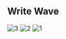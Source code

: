 ## Write Wave
![3](https://github.com/user-attachments/assets/3ca30d18-855d-4483-a5ee-7c456afb66da)
![2](https://github.com/user-attachments/assets/b7431ea7-995f-46dd-8d47-452448018e6e)
![1](https://github.com/user-attachments/assets/d895c471-7fd4-46d8-a410-a5b80cc977d6)
